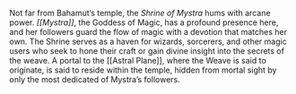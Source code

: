 Not far from Bahamut’s temple, the _Shrine of Mystra_ hums with arcane power. _[[Mystra]]_, the Goddess of Magic, has a profound presence here, and her followers guard the flow of magic with a devotion that matches her own. The Shrine serves as a haven for wizards, sorcerers, and other magic users who seek to hone their craft or gain divine insight into the secrets of the weave. A portal to the [[Astral Plane]], where the Weave is said to originate, is said to reside within the temple, hidden from mortal sight by only the most dedicated of Mystra’s followers.